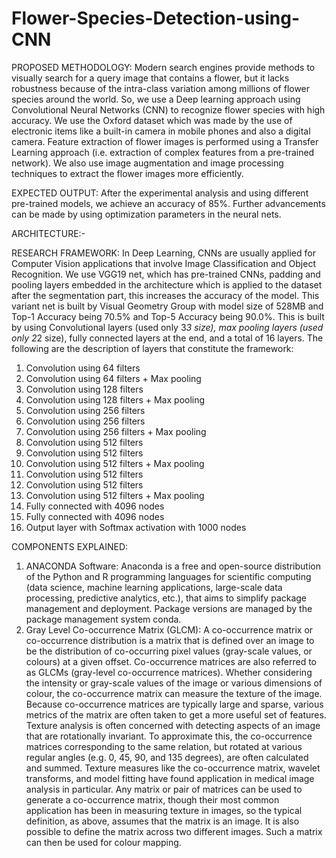 # Flower-Species-Detection-using-CNN

PROPOSED METHODOLOGY:
Modern search engines provide methods to visually search for a query image that contains a flower, but it lacks robustness because of the intra-class variation among millions of flower species around the world. So, we use a Deep learning approach using Convolutional Neural Networks (CNN) to recognize flower species with high accuracy. We use the Oxford dataset which was made by the use of electronic items like a built-in camera in mobile phones and also a digital camera. Feature extraction of flower images is performed using a Transfer Learning approach (i.e. extraction of complex features from a pre-trained network). We also use image augmentation and image processing techniques to extract the flower images more efficiently. 

EXPECTED OUTPUT:
After the experimental analysis and using different pre-trained models, we achieve an accuracy of 85%. Further advancements can be made by using optimization parameters in the neural nets.

ARCHITECTURE:-

RESEARCH FRAMEWORK:
In Deep Learning, CNNs are usually applied for Computer Vision applications that involve Image Classification and Object Recognition. We use VGG19 net, which has pre-trained CNNs, padding and pooling layers embedded in the architecture which is applied to the dataset after the segmentation part, this increases the accuracy of the model. This variant net is built by Visual Geometry Group with model size of 528MB and Top-1 Accuracy being 70.5% and Top-5 Accuracy being 90.0%. This is built by using Convolutional layers (used only 3*3 size), max pooling layers (used only 2*2 size), fully connected layers at the end, and a total of 16 layers. The following are the description of layers that constitute the framework:
1.	Convolution using 64 filters
2.	Convolution using 64 filters + Max pooling
3.	Convolution using 128 filters
4.	Convolution using 128 filters + Max pooling
5.	Convolution using 256 filters
6.	Convolution using 256 filters
7.	Convolution using 256 filters + Max pooling
8.	Convolution using 512 filters
9.	Convolution using 512 filters
10.	Convolution using 512 filters + Max pooling
11.	Convolution using 512 filters
12.	Convolution using 512 filters
13.	Convolution using 512 filters + Max pooling
14.	Fully connected with 4096 nodes
15.	Fully connected with 4096 nodes
16.	Output layer with Softmax activation with 1000 nodes

COMPONENTS EXPLAINED:
1. ANACONDA Software: Anaconda is a free and open-source distribution of the Python and R programming languages for scientific computing (data science, machine learning applications, large-scale data processing, predictive analytics, etc.), that aims to simplify package management and deployment. Package versions are managed by the package management system conda. 
2. Gray Level Co-occurrence Matrix (GLCM): A co-occurrence matrix or co-occurrence distribution is a matrix that is defined over an image to be the distribution of co-occurring pixel values (gray-scale values, or colours) at a given offset. Co-occurrence matrices are also referred to as GLCMs (gray-level co-occurrence matrices). Whether considering the intensity or gray-scale values of the image or various dimensions of colour, the co-occurrence matrix can measure the texture of the image. Because co-occurrence matrices are typically large and sparse, various metrics of the matrix are often taken to get a more useful set of features. Texture analysis is often concerned with detecting aspects of an image that are rotationally invariant. To approximate this, the co-occurrence matrices corresponding to the same relation, but rotated at various regular angles (e.g. 0, 45, 90, and 135 degrees), are often calculated and summed. Texture measures like the co-occurrence matrix, wavelet transforms, and model fitting have found application in medical image analysis in particular. Any matrix or pair of matrices can be used to generate a co-occurrence matrix, though their most common application has been in measuring texture in images, so the typical definition, as above, assumes that the matrix is an image. It is also possible to define the matrix across two different images. Such a matrix can then be used for colour mapping.


